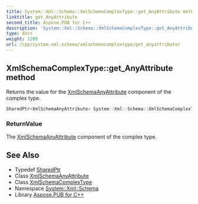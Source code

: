 ```yaml
---
title: System::Xml::Schema::XmlSchemaComplexType::get_AnyAttribute method
linktitle: get_AnyAttribute
second_title: Aspose.PUB for C++
description: 'System::Xml::Schema::XmlSchemaComplexType::get_AnyAttribute method. Returns the value for the XmlSchemaAnyAttribute component of the complex type in C++.'
type: docs
weight: 1200
url: /cpp/system.xml.schema/xmlschemacomplextype/get_anyattribute/
---
```

## XmlSchemaComplexType::get_AnyAttribute method


Returns the value for the [XmlSchemaAnyAttribute](../../xmlschemaanyattribute/) component of the complex type.

```cpp
SharedPtr<XmlSchemaAnyAttribute> System::Xml::Schema::XmlSchemaComplexType::get_AnyAttribute()
```


### ReturnValue

The [XmlSchemaAnyAttribute](../../xmlschemaanyattribute/) component of the complex type.

## See Also

* Typedef [SharedPtr](../../../system/sharedptr/)
* Class [XmlSchemaAnyAttribute](../../xmlschemaanyattribute/)
* Class [XmlSchemaComplexType](../)
* Namespace [System::Xml::Schema](../../)
* Library [Aspose.PUB for C++](../../../)
